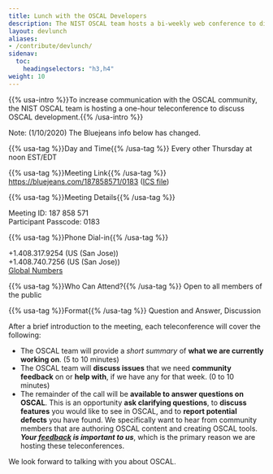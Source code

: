 ```yaml
---
title: Lunch with the OSCAL Developers
description: The NIST OSCAL team hosts a bi-weekly web conference to discuss OSCAL work.
layout: devlunch
aliases:
- /contribute/devlunch/
sidenav:
  toc:
    headingselectors: "h3,h4"
weight: 10
---
```


{{% usa-intro %}}To increase communication with the OSCAL community, the NIST OSCAL team is hosting a one-hour teleconference to discuss OSCAL development.{{% /usa-intro %}}

Note: (1/10/2020) The Bluejeans info below has changed.

{{% usa-tag %}}Day and Time{{% /usa-tag %}} Every other Thursday at noon EST/EDT

{{% usa-tag %}}Meeting Link{{% /usa-tag %}} https://bluejeans.com/187858571/0183 ([ICS file](lunch-with-the-devs.ics))

{{% usa-tag %}}Meeting Details{{% /usa-tag %}}

Meeting ID: 187 858 571<br>
Participant Passcode: 0183

{{% usa-tag %}}Phone Dial-in{{% /usa-tag %}}

+1.408.317.9254 (US (San Jose))<br>
+1.408.740.7256 (US (San Jose))<br>
[Global Numbers](https://www.bluejeans.com/premium-numbers)

{{% usa-tag %}}Who Can Attend?{{% /usa-tag %}} Open to all members of the public

{{% usa-tag %}}Format{{% /usa-tag %}} Question and Answer, Discussion

After a brief introduction to the meeting, each teleconference will cover the following:

- The OSCAL team will provide a *short summary* of **what we are currently working on**. (5 to 10 minutes)
- The OSCAL team will **discuss issues** that we need **community feedback** on or **help with**, if we have any for that week. (0 to 10 minutes)
- The remainder of the call will be **available to answer questions on OSCAL**. This is an opportunity **ask clarifying questions**, to **discuss features** you would like to see in OSCAL, and to **report potential defects** you have found. We specifically want to hear from community members that are authoring OSCAL content and creating OSCAL tools. ***Your [feedback](/contribute/contact/) is important to us***, which is the primary reason we are hosting these teleconferences.

We look forward to talking with you about OSCAL.
